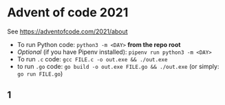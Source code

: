 # Advent of code 2021

See https://adventofcode.com/2021/about

* To run Python code: `python3 -m <DAY>` **from the repo root**
* *Optional* (if you have Pipenv installed): `pipenv run python3 -m <DAY>`
* To run `.c` code: `gcc FILE.c -o out.exe && ./out.exe`
* to run `.go` code: `go build -o out.exe FILE.go && ./out.exe` (or simply: `go run FILE.go`)

## 1
